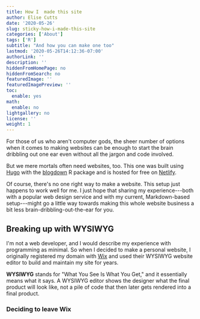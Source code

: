 ```yaml
---
title: How I  made this site
author: Elise Cutts
date: '2020-05-26'
slug: sticky-how-i-made-this-site
categories: ['About']
tags: ['R']
subtitle: "And how you can make one too"
lastmod: '2020-05-26T14:12:36-07:00'
authorLink: ''
description: ''
hiddenFromHomePage: no
hiddenFromSearch: no
featuredImage: ''
featuredImagePreview: ''
toc:
  enable: yes
math:
  enable: no
lightgallery: no
license: ''
weight: 1
---
```


<!--more-->

For those of us who aren't computer gods, the sheer number of options when it comes to making websites can be enough to start the brain dribbling out one ear even without all the jargon and code involved.

But we mere mortals often need websites, too. This one was built using [Hugo](https://gohugo.io/) with the [blogdown](https://blogdown-demo.rbind.io/) R package and is hosted for free on [Netlify](https://www.netlify.com/). 

Of course, there's no one right way to make a website. This setup just happens to work well for me. I just hope that sharing my experience---both with a popular web design service and with my current, Markdown-based setup---might go a little way towards making this whole website business a bit less brain-dribbling-out-the-ear for you.

## Breaking up with WYSIWYG 
I'm not a web developer, and I would describe my experience with programming as minimal. So when I decided to make a personal website, I originally registered my domain with [Wix](www.wix.com) and used their WYSIWYG website editor to build and maintain my site for years. 

**WYSIWYG** stands for "What You See Is What You Get," and it essentially means what it says. A WYSIWYG editor shows the designer what the final product will look like, not a pile of code that then later gets rendered into a final product. 

### Deciding to leave Wix



